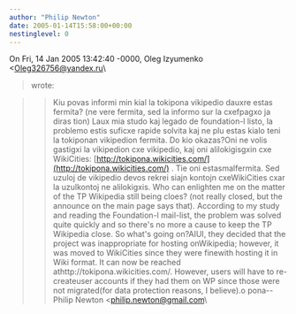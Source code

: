 ```yaml
---
author: "Philip Newton"
date: 2005-01-14T15:58:00+00:00
nestinglevel: 0
---
```

On Fri, 14 Jan 2005 13:42:40 -0000, Oleg Izyumenko <[Oleg326756@yandex.ru](mailto://Oleg326756@yandex.ru)\
> wrote:

>> Kiu povas informi min kial la tokipona vikipedio dauxre estas fermita?
> (ne vere fermita, sed la informo sur la cxefpagxo ja diras tion) Laux
> mia studo kaj legado de foundation-l listo, la problemo estis suficxe
> rapide solvita kaj ne plu estas kialo teni la tokiponan vikipedion
> fermita. Do kio okazas?Oni ne volis gastigxi la vikipedion cxe vikipedio, kaj oni alilokigisgxin cxe WikiCities: [http://tokipona.wikicities.com/](http://tokipona.wikicities.com/) . Tie oni estasmalfermita. Sed uzuloj de vikipedio devos rekrei siajn kontojn cxeWikiCities cxar la uzulkontoj ne alilokigxis.
> Who can enlighten me on the matter of the TP Wikipedia still being
> cloes? (not really closed, but the announce on the main page says
> that). According to my study and reading the Foundation-l mail-list,
> the problem was solved quite quickly and so there's no more a cause to
> keep the TP Wikipedia close. So what's going on?AIUI, they decided that the project was inappropriate for hosting onWikipedia; however, it was moved to WikiCities since they were finewith hosting it in Wiki format. It can now be reached athttp://tokipona.wikicities.com/. However, users will have to re-createuser accounts if they had them on WP since those were not migrated(for data protection reasons, I believe).o pona--
Philip Newton <[philip.newton@gmail.com](mailto://philip.newton@gmail.com)\
>